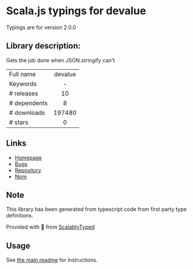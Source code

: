 
# Scala.js typings for devalue

Typings are for version 2.0.0

## Library description:
Gets the job done when JSON.stringify can't

|                    |                 |
| ------------------ | :-------------: |
| Full name          | devalue |
| Keywords           | - |
| # releases         | 10 |
| # dependents       | 8 |
| # downloads        | 197480 |
| # stars            | 0 |

## Links
- [Homepage](https://github.com/Rich-Harris/devalue#readme)
- [Bugs](https://github.com/Rich-Harris/devalue/issues)
- [Repository](https://github.com/Rich-Harris/devalue)
- [Npm](https://www.npmjs.com/package/devalue)
    


## Note
This library has been generated from typescript code from first party type definitions.

Provided with :purple_heart: from [ScalablyTyped](https://github.com/oyvindberg/ScalablyTyped)

## Usage
See [the main readme](../../readme.md) for instructions.



